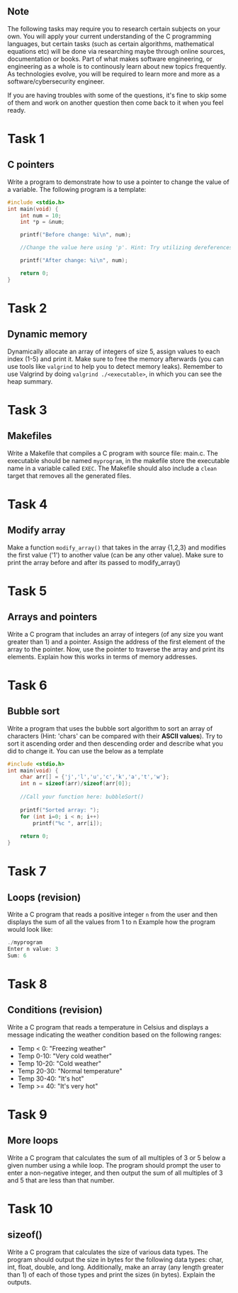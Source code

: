 ## Note

The following tasks may require you to research certain subjects on your own. You will apply your current understanding of the C programming languages, but certain tasks (such as certain algorithms, mathematical equations etc) will be done via researching maybe through online sources, documentation or books. Part of what makes software engineering, or engineering as a whole is to continously learn about new topics frequently. As technologies evolve, you will be required to learn more and more as a software/cybersecurity engineer.

If you are having troubles with some of the questions, it's fine to skip some of them and work on another question then come back to it when you feel ready.

# Task 1
## C pointers
Write a program to demonstrate how to use a pointer to change the value of a variable. The following program is a template:
```c
#include <stdio.h>
int main(void) {
    int num = 10;
    int *p = &num;

    printf("Before change: %i\n", num);

    //Change the value here using 'p'. Hint: Try utilizing dereferences

    printf("After change: %i\n", num);

    return 0;
}
```

# Task 2
## Dynamic memory
Dynamically allocate an array of integers of size 5, assign values to each index (1-5) and print it. Make sure to free the memory afterwards (you can use tools like `valgrind` to help you to detect memory leaks). Remember to use Valgrind by doing `valgrind ./<executable>`, in which you can see the heap summary.

# Task 3
## Makefiles
Write a Makefile that compiles a C program with source file: main.c. The executable should be named `myprogram`, in the makefile store the executable name in a variable called `EXEC`. The Makefile should also include a `clean` target that removes all the generated files.

# Task 4
## Modify array
Make a function `modify_array()` that takes in the array {1,2,3} and modifies the first value ('1') to another value (can be any other value). Make sure to print the array before and after its passed to modify_array()

# Task 5
## Arrays and pointers
Write a C program that includes an array of integers (of any size you want greater than 1) and a pointer. Assign the address of the first element of the array to the pointer. Now, use the pointer to traverse the array and print its elements. Explain how this works in terms of memory addresses.

# Task 6
## Bubble sort
Write a program that uses the bubble sort algorithm to sort an array of characters (Hint: 'chars' can be compared with their **ASCII values**). Try to sort it ascending order and then descending order and describe what you did to change it. You can use the below as a template

```c
#include <stdio.h>
int main(void) {
    char arr[] = {'j','l','u','c','k','a','t','w'};
    int n = sizeof(arr)/sizeof(arr[0]);
    
    //Call your function here: bubbleSort()
    
    printf("Sorted array: ");
    for (int i=0; i < n; i++)
        printf("%c ", arr[i]);
        
    return 0;
}
```

# Task 7
## Loops (revision)
Write a C program that reads a positive integer `n` from the user and then displays the sum of all the values from 1 to n
Example how the program would look like:
```c
./myprogram
Enter n value: 3
Sum: 6
```

# Task 8
## Conditions (revision)
 Write a C program that reads a temperature in Celsius and displays a message indicating the weather condition based on the following ranges:
- Temp < 0: "Freezing weather"
- Temp 0-10: "Very cold weather"
- Temp 10-20: "Cold weather"
- Temp 20-30: "Normal temperature"
- Temp 30-40: "It's hot"
- Temp >= 40: "It's very hot"

# Task 9
## More loops
Write a C program that calculates the sum of all multiples of 3 or 5 below a given number using a while loop. The program should prompt the user to enter a non-negative integer, and then output the sum of all multiples of 3 and 5 that are less than that number.

# Task 10
## sizeof()
Write a C program that calculates the size of various data types. The program should output the size in bytes for the following data types: char, int, float, double, and long. Additionally, make an array (any length greater than 1) of each of those types and print the sizes (in bytes). Explain the outputs.
